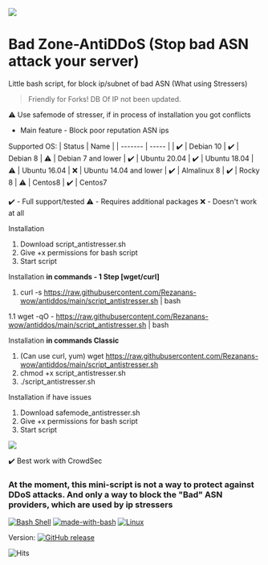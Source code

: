 ![](https://i.imgur.com/dlby7pI.png)
# Bad Zone-AntiDDoS (Stop bad ASN attack your server)
Little bash script, for block ip/subnet of bad ASN (What using Stressers)
> Friendly for Forks!
> DB Of IP not been updated.

⚠️ Use safemode of stresser, if in process of installation you got conflicts

* Main feature - Block poor reputation ASN ips

Supported OS:
| Status | Name |
| ------- | ----- |
| ✔️ | Debian 10 
| ✔️ | Debian 8 
| ⚠️ | Debian 7 and lower 
| ✔️ | Ubuntu 20.04
| ✔️ | Ubuntu 18.04
| ⚠️ | Ubuntu 16.04
| ❌ | Ubuntu 14.04 and lower
| ✔️ | Almalinux 8
| ✔️ | Rocky 8
| ⚠️ | Centos8
| ✔️ | Centos7



 ✔️ - Full support/tested
 ⚠️ - Requires additional packages
 ❌ - Doesn't work at all

Installation
1. Download script_antistresser.sh 
2. Give +x permissions for bash script
3. Start script

Installation <b>in commands - 1 Step [wget/curl]</b>
1. curl -s https://raw.githubusercontent.com/Rezanans-wow/antiddos/main/script_antistresser.sh | bash

1.1 wget -qO - https://raw.githubusercontent.com/Rezanans-wow/antiddos/main/script_antistresser.sh | bash

Installation <b>in commands Classic</b>
1. (Can use curl, yum) wget https://raw.githubusercontent.com/Rezanans-wow/antiddos/main/script_antistresser.sh
2. chmod +x script_antistresser.sh
3. ./script_antistresser.sh

Installation if have issues
1. Download safemode_antistresser.sh
2. Give +x permissions for bash script
3. Start script

[![](https://i.imgur.com/s7SjO6m.png)](https://github.com/Rezanans-wow/BZ-antiddos/wiki/Cron-jobs)

✔️ Best work with CrowdSec
<h3>At the moment, this mini-script is not a way to protect against DDoS attacks. And only a way to block the "Bad" ASN providers, which are used by ip stressers</h3>

[![Bash Shell](https://badges.frapsoft.com/bash/v1/bash.png?v=103)](https://github.com/ellerbrock/open-source-badges/) [![made-with-bash](https://img.shields.io/badge/Made%20with-Bash-1f425f.svg)](https://www.gnu.org/software/bash/)
[![Linux](https://svgshare.com/i/Zhy.svg)](https://svgshare.com/i/Zhy.svg)

Version: [![GitHub release](https://img.shields.io/github/release/Naereen/StrapDown.js.svg)](https://github.com/Rezanans-wow/BZ-antiddos/blob/main/script_antistresser.sh)


![Hits](https://hitcounter.pythonanywhere.com/count/tag.svg?url=https://github.com/Rezanans-wow/BZ-antiddos/)
